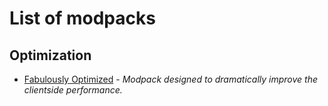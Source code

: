 # List of modpacks

## Optimization

- [Fabulously Optimized](https://modrinth.com/modpack/1KVo5zza) - *Modpack designed to dramatically improve the clientside performance.*
